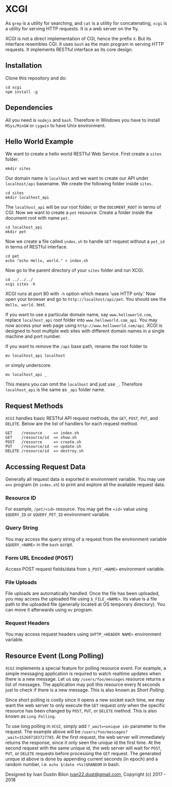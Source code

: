 # XCGI

As `grep` is a utility for searching, and `cat` is a utility for
concatenating, `xcgi` is a utility for serving HTTP requests. It is a 
web server on the fly.

XCGI is not a direct implementation of CGI, hence the prefix `X`. But its 
interface resembles CGI. It uses `bash` as the main program in serving HTTP 
requests. It implements RESTful interface as its core design.

## Installation

Clone this repository and do:

```
cd xcgi
npm install -g
```

## Dependencies

All you need is `nodejs` and `bash`. Therefore in Windows you have to install
`MSys/MinGW` or `cygwin` to have Unix environment.

## Hello World Example

We want to create a hello world RESTful Web Service. First create a `sites`
folder.

```
mkdir sites
```

Our domain name is `localhost` and we want to create our API under 
`localhost/api` basename. We create the following folder inside 
`sites`.

```
cd sites
mkdir localhost_api
```

The `localhost_api` will be our root folder, or the `DOCUMENT_ROOT` in 
terms of CGI. Now we want to create a `pet` resource. Create a folder inside the
document root with name `pet`.

```
cd localhost_api
mkdir pet
```

Now we create a file called `index.sh` to handle `GET` request without a
`pet_id` in terms of RESTful interface.

```
cd pet
echo "echo Hello, world." > index.sh
```

Now go to the parent directory of your `sites` folder and run XCGI.

```
cd ../../../
xcgi sites -h
```

XCGI runs at port 80 with `-h` option which means 'use HTTP only.' Now open
your browser and go to `http://localhost/api/pet`. You should see the
`Hello, world.` text.

If you want to use a particular domain name, say `www.helloworld.com`, replace
`localhost_api` root folder into `www.helloworld.com_api`. You may now access
your web page using `http://www.helloworld.com/api`. XCGI is designed to host
multiple web sites with different domain names in a single machine and port 
number.

If you want to remove the `/api` base path, rename the root folder to

```
mv localhost_api localhost
```

or simply underscore.

```
mv localhost_api _
```

This means you can omit the `localhost` and just use `_`. Therefore 
`localhost_api` is the same as `_api` folder name.

## Request Methods

`XCGI` handles basic RESTful API request methods, the `GET`, `POST`, `PUT`, and `DELETE`.
Below are the list of handlers for each request method.

```
GET    /resource     => index.sh
GET    /resource/id  => show.sh
POST   /resource     => create.sh
PUT    /resource/id  => update.sh
DELETE /resource/id  => destroy.sh
```

## Accessing Request Data

Generally all request data is exported in environment variable. You may use
`env` program (in `index.sh`) to print and explore all the available 
request data.

### Resource ID

For example, `/pet/<id>` resource. You may get the `<id>` value using 
`$QUERY_ID` or `$QUERY_PET_ID` environment variable.

### Query String

You may access the query string of a request from the environment variable
`$QUERY_<NAME>` in the `bash` script.

### Form URL Encoded (POST)

Access POST request fields/data from `$_POST_<NAME>` environment variable.

### File Uploads

File uploads are automatically handled. Once the file has been uploaded, you
may access the uploaded file using `$_FILE_<NAME>`. Its value is a file path
to the uploaded file (generally located at OS temporary directory). You can
move it afterwards using `mv` program.

### Request Headers

You may access request headers using `$HTTP_<HEADER NAME>` environment variable.

## Resource Event (Long Polling)

`XCGI` implements a special feature for polling resource event. For example,
a simple messaging application is required to watch realtime updates when
there is a new message. Let us say `/users/foo/messages` resource returns
a list of messages. The application may poll this resource every N seconds
just to check if there is a new message. This is also known as _Short Polling_.

Since short polling is costly since it opens a new socket each time, we may want
the web server to only execute the `GET` request _only_ when the specific resource
has been changed by `POST`, `PUT`, or `DELETE` method. This is also known as 
`Long Polling`.

To use long polling in `XCGI`, simply add `?_wait=<unique id>` parameter to the request.
The example above will be `/users/foo/messages?_wait=152697183727785`. At the first
request, the web server will immediately returns the response, since it only seen the unique id
the first time. At the second request with the same unique id, the web server will wait
for `POST`, `PUT`, or `DELETE` requests before processing the `GET` request. The generated
unique id above is done by appending current seconds (in epoch) and a random number,
i.e. `echo $(date +%s)$RANDOM` in bash.


Designed by Ivan Dustin Bilon <ivan22.dust@gmail.com>, Copyright (c) 2017 - 2018
